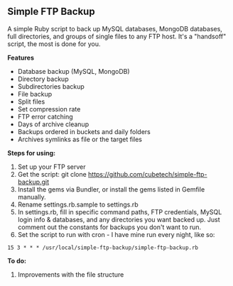 Simple FTP Backup
----------------

A simple Ruby script to back up MySQL databases, MongoDB databases, full directories, and groups of single files to any FTP host.
It's a "handsoff" script, the most is done for you.

**Features**

* Database backup (MySQL, MongoDB)
* Directory backup
* Subdirectories backup
* File backup
* Split files
* Set compression rate
* FTP error catching
* Days of archive cleanup
* Backups ordered in buckets and daily folders
* Archives symlinks as file or the target files

**Steps for using:**

1. Set up your FTP server
2. Get the script: git clone https://github.com/cubetech/simple-ftp-backup.git
3. Install the gems via Bundler, or install the gems listed in Gemfile manually.
4. Rename settings.rb.sample to settings.rb
5. In settings.rb, fill in specific command paths, FTP credentials, MySQL login info & databases, and any directories you want backed up.  Just comment out the constants for backups you don't want to run.
6. Set the script to run with cron - I have mine run every night, like so:

`15 3 * * * /usr/local/simple-ftp-backup/simple-ftp-backup.rb`

**To do:**

1. Improvements with the file structure
